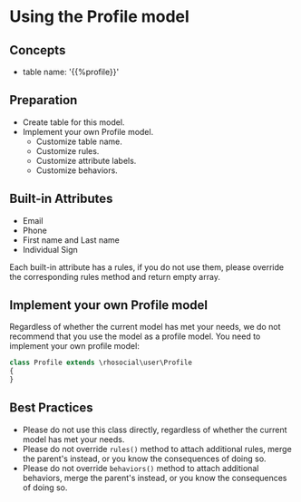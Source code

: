 # Using the Profile model

## Concepts

- table name: '{{%profile}}'

## Preparation

- Create table for this model.
- Implement your own Profile model.
  - Customize table name.
  - Customize rules.
  - Customize attribute labels.
  - Customize behaviors.

## Built-in Attributes

- Email
- Phone
- First name and Last name
- Individual Sign

Each built-in attribute has a rules, if you do not use them, please override the corresponding rules method and return empty array.

## Implement your own Profile model

Regardless of whether the current model has met your needs, we do not recommend
that you use the model as a profile model. You need to implement your own profile model:

```php
class Profile extends \rhosocial\user\Profile
{
}
```

## Best Practices

- Please do not use this class directly, regardless of whether the current model has met your needs.
- Please do not override `rules()` method to attach additional rules, merge the parent's instead, or you know the consequences of doing so.
- Please do not override `behaviors()` method to attach additional behaviors, merge the parent's instead, or you know the consequences of doing so.